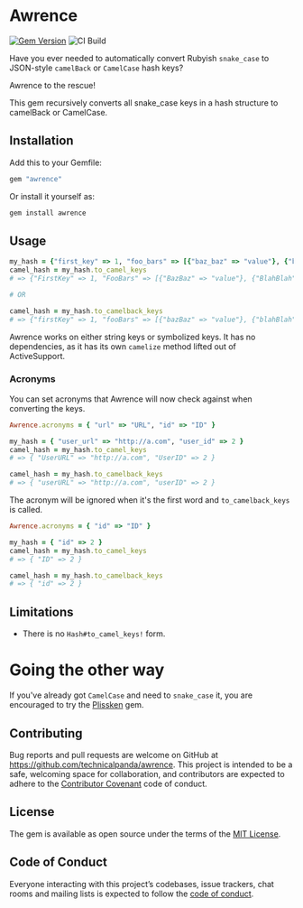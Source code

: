 # Awrence

[![Gem Version](https://badge.fury.io/rb/awrence.svg)](https://badge.fury.io/rb/awrence)
![CI Build](https://github.com/technicalpanda/awrence/workflows/.github/workflows/ci.yml/badge.svg)

Have you ever needed to automatically convert Rubyish `snake_case` to JSON-style `camelBack` or `CamelCase` hash keys? 

Awrence to the rescue!

This gem recursively converts all snake_case keys in a hash structure to camelBack or CamelCase.

## Installation

Add this to your Gemfile:

```ruby
gem "awrence"
```

Or install it yourself as:

```bash
gem install awrence
```

## Usage

```ruby
my_hash = {"first_key" => 1, "foo_bars" => [{"baz_baz" => "value"}, {"blah_blah" => "value"}]}
camel_hash = my_hash.to_camel_keys
# => {"FirstKey" => 1, "FooBars" => [{"BazBaz" => "value"}, {"BlahBlah" => "value"}]}

# OR

camel_hash = my_hash.to_camelback_keys
# => {"firstKey" => 1, "fooBars" => [{"bazBaz" => "value"}, {"blahBlah" => "value"}]}
```

Awrence works on either string keys or symbolized keys. It has no dependencies, as it has its own `camelize` method lifted out of ActiveSupport.

### Acronyms

You can set acronyms that Awrence will now check against when converting the keys.

```ruby
Awrence.acronyms = { "url" => "URL", "id" => "ID" }

my_hash = { "user_url" => "http://a.com", "user_id" => 2 }
camel_hash = my_hash.to_camel_keys
# => { "UserURL" => "http://a.com", "UserID" => 2 }

camel_hash = my_hash.to_camelback_keys
# => { "userURL" => "http://a.com", "userID" => 2 }
```

The acronym will be ignored when it's the first word and `to_camelback_keys` is called.

```ruby
Awrence.acronyms = { "id" => "ID" }

my_hash = { "id" => 2 }
camel_hash = my_hash.to_camel_keys
# => { "ID" => 2 }

camel_hash = my_hash.to_camelback_keys
# => { "id" => 2 }
```

## Limitations

* There is no `Hash#to_camel_keys!` form.

# Going the other way

If you've already got `CamelCase` and need to `snake_case` it, you are encouraged to try
the [Plissken](http://github.com/futurechimp/plissken) gem.

## Contributing

Bug reports and pull requests are welcome on GitHub at https://github.com/technicalpanda/awrence. This project is intended to be a safe, welcoming space for collaboration, and contributors are expected to adhere to the [Contributor Covenant](http://contributor-covenant.org) code of conduct.

## License

The gem is available as open source under the terms of the [MIT License](https://opensource.org/licenses/MIT).

## Code of Conduct

Everyone interacting with this project’s codebases, issue trackers, chat rooms and mailing lists is expected to follow the [code of conduct](https://github.com/technicalpanda/awrence/blob/main/CODE_OF_CONDUCT.md).
